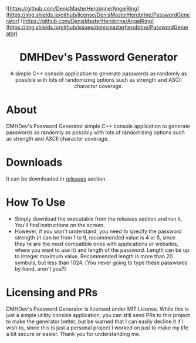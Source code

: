 ![https://github.com/DenisMasterHerobrine/AngelRing](https://img.shields.io/github/license/DenisMasterHerobrine/PasswordGenerator) 
![https://github.com/DenisMasterHerobrine/AngelRing](https://img.shields.io/github/issues/denismasterherobrine/PasswordGenerator)
<div align="center"> <h1> DMHDev's Password Generator</h1> </div>
<div align="center"> A simple C++ console application to generate passwords as randomly as possible with lots of randomizing options such as strength and ASCII character coverage. </div>

# About
DMHDev's Password Generator simple C++ console application to generate passwords as randomly as possibly with lots of randomizing options such as strength and ASCII character coverage.

# Downloads 
It can be downloaded in [releases](https://github.com/DenisMasterHerobrine/PasswordGenerator/releases) section.

# How To Use
- Simply download the executable from the releases section and run it. You'll find instructions on the screen.
- However, if you won't understand, you need to specify the password strength (it can be from 1 to 9, recommended value is 4 or 5, since they're are the most compatible ones with applications or websites, where you want to use it) and length of the password. Length can be up to Integer maximum value. Recommended length is more than 20 symbols, but less than 1024. (You never going to type these passwords by hand, aren't you?)

# Licensing and PRs
DMHDev's Password Generator is licensed under MIT License. While this is just a simple utility console application, you can still send PRs to this project to make the generator better, but be warned that I can easily decline it if I wish to, since this is just a personal project I worked on just to make my life a bit secure or easier. Thank you for understanding me.
